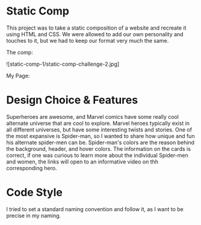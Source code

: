 # Static Comp

This project was to take a static composition of a website and recreate it using HTML and CSS. We were allowed to add our own personality and touches to it, but we had to keep our format very much the same.

The comp:

![static-comp-1/static-comp-challenge-2.jpg]
      

My Page:
   

# Design Choice & Features

Superheroes are awesome, and Marvel comics have some really cool alternate universe that are cool to explore.  Marvel heroes typically exist in all different universes, but have some interesting twists and stories. One of the most expansive is Spider-man, so I wanted to share how unique and fun his alternate spider-men can be. Spider-man's colors are the reason behind the background, header, and hover colors. The information on the cards is correct, if one was curious to learn more about the individual Spider-men and women, the links will open to an informative video on thh corresponding hero.

# Code Style

I tried to set a standard naming convention and follow it, as I want to be precise in my naming.
